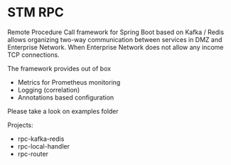 # STM RPC

Remote Procedure Call framework for Spring Boot based on Kafka / Redis allows organizing two-way communication between services in DMZ and Enterprise Network. When Enterprise Network does not allow any income TCP connections.

The framework provides out of box

- Metrics for Prometheus monitoring
- Logging (correlation)
- Annotations based configuration

Please take a look on examples folder

Projects:

 - rpc-kafka-redis
 - rpc-local-handler
 - rpc-router